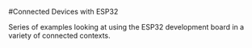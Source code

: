 #Connected Devices with ESP32

Series of examples looking at using the ESP32 development board in a variety of connected contexts.
